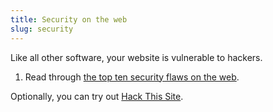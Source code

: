 ```yaml
---
title: Security on the web
slug: security
---
```


Like all other software, your website is vulnerable to hackers.

1. Read through [the top ten security flaws on the web](https://owasp.org/www-project-top-ten/).

Optionally, you can try out [Hack This Site](https://hackthissite.org/).
